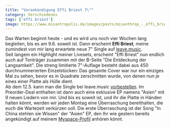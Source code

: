 ```yaml
---
title: "Vorankündigung Effi Briest 7\""
category: Verschiedenes
tags: ['effi briest']
image: https://www.misantropolis.de/images/posts/misanthrop_-_effi_briest_banner_anim_250px.gif
---
```


Das Warten beginnt heute - und es wird uns noch vier Wochen lang begleiten, bis es am 9.6. soweit ist. Dann erscheint **Effi Briest**, meine zumindest von mir lang erwartete neue 7" Single auf [leave.music](http://www.leavemusic.de).  
Seit langem ein Highlight meiner Livesets, erscheint "Effi Briest" nun endlich auch auf Tonträger zusammen mit der B-Seite "Die Entdeckung der Langsamkeit". Die streng limitierte 7"-Auflage besteht dabei aus 450 durchnummerierten Einzelstücken: Das gesamte Cover war nur ein einziges Mal zu sehen, bevor es in Quadrate zerschnitten wurde, von denen nun je eines einer Platte als Hülle dient.  
Ab dem 12.5. kann man die Single bei leave.music [vorbestellen](http://www.leavemusic.de/live/leavemusic/index.php?content=150). Im Preorder-Deal enthalten ist dann auch eine exklusive EP namens "Asien" mit 9 neuen Liedern von mir. Und bis es soweit ist, und ihr die Platte in Händen halten könnt, werden wir jeden Montag eine Überraschung bereithalten, die euch die Wartezeit verkürzen soll. Die erste Überraschung ist der Song "In China stehlen sie Wissen" der "Asien" EP, den Ihr wie gestern bereits angekündigt auf meinem [Myspace-Profil](http://www.myspace.com/misantropolis) anhören könnt.